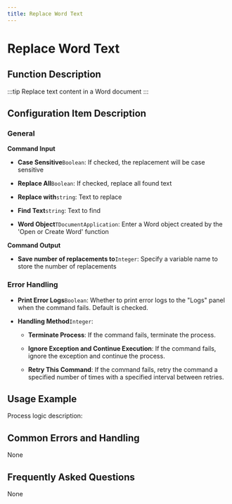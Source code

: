 ```yaml
---
title: Replace Word Text
---
```


# Replace Word Text

## Function Description

:::tip 
Replace text content in a Word document
:::

## Configuration Item Description

### General

**Command Input**

- **Case Sensitive**`Boolean`: If checked, the replacement will be case sensitive

- **Replace All**`Boolean`: If checked, replace all found text

- **Replace with**`string`: Text to replace

- **Find Text**`string`: Text to find

- **Word Object**`TDocumentApplication`: Enter a Word object created by the 'Open or Create Word' function


**Command Output**

- **Save number of replacements to**`Integer`: Specify a variable name to store the number of replacements


### Error Handling

- **Print Error Logs**`Boolean`: Whether to print error logs to the "Logs" panel when the command fails. Default is checked. 

- **Handling Method**`Integer`:

    - **Terminate Process**: If the command fails, terminate the process.

    - **Ignore Exception and Continue Execution**: If the command fails, ignore the exception and continue the process.

    - **Retry This Command**: If the command fails, retry the command a specified number of times with a specified interval between retries.

## Usage Example

Process logic description:

## Common Errors and Handling

None

## Frequently Asked Questions

None

